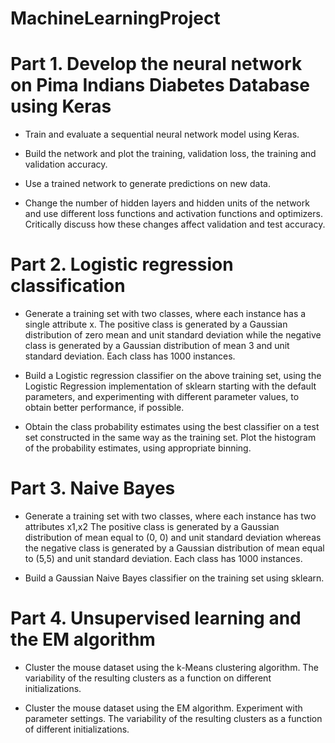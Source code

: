 # MachineLearningProject
# Part 1. Develop the neural network on Pima Indians Diabetes Database using Keras
- Train and evaluate a sequential neural network model using Keras.

- Build the network and plot the training, validation loss, the training and validation accuracy.

- Use a trained network to generate predictions on new data.

- Change the number of hidden layers and hidden units of the network and use different loss functions and activation functions and optimizers. Critically discuss how these changes affect validation and test accuracy.

# Part 2. Logistic regression classification
- Generate a training set with two classes, where each instance has a single attribute x. The positive class is generated by a Gaussian distribution of zero mean and unit standard deviation while the negative class is generated by a Gaussian distribution of mean 3 and unit standard deviation. Each class has 1000 instances.

- Build a Logistic regression classifier on the above training set, using the Logistic Regression implementation of sklearn starting with the default parameters, and experimenting with different parameter values, to obtain better performance, if possible.

- Obtain the class probability estimates using the best classifier on a test set constructed in the same way as the training set. Plot the histogram of the probability estimates, using appropriate binning.

# Part 3. Naive Bayes
- Generate a training set with two classes, where each instance has two attributes x1,x2 The positive class is generated by a Gaussian distribution of mean equal to (0, 0) and unit standard deviation whereas the negative class is generated by a Gaussian distribution of mean equal to (5,5) and unit standard deviation. Each class has 1000 instances.

- Build a Gaussian Naive Bayes classifier on the training set using sklearn.

# Part 4. Unsupervised learning and the EM algorithm

- Cluster the mouse dataset using the k-Means clustering algorithm. The variability of the resulting clusters as a function on different initializations.

- Cluster the mouse dataset using the EM algorithm. Experiment with parameter settings. The variability of the resulting clusters as a function of different initializations.
